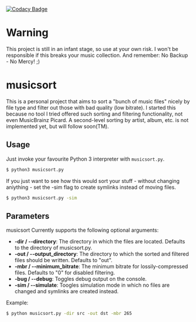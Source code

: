 [![Codacy Badge](https://api.codacy.com/project/badge/Grade/10f45a8a26994d7c9a9373e76f73c085)](https://www.codacy.com/app/inbox-github/musicsort?utm_source=github.com&amp;utm_medium=referral&amp;utm_content=gadse/musicsort&amp;utm_campaign=Badge_Grade)

# Warning
This project is still in an infant stage, so use at your own risk. I won't be responsible if this breaks your music collection. And remember: No Backup - No Mercy! ;)

# musicsort
This is a personal project that aims to sort a "bunch of music files" nicely by file type and filter out those with bad quality (low bitrate). I started this because no tool I tried offered such sorting and filtering functionality, not even MusicBrainz Picard. A second-level sorting by artist, album, etc. is not implemented yet, but will follow soon(TM).

## Usage
Just invoke your favourite Python 3 interpreter with `musicsort.py`.
``` bash
$ python3 musicsort.py
```
If you just want to see how this would sort your stuff - without changing aniything - set the -sim flag to create symlinks instead of moving files.
``` bash
$ python3 musicsort.py -sim
```

## Parameters
musicsort Currently supports the following optional arguments:

-  **-dir / --directory**:  The directory in which the files are located. Defaults to the directory of musicsort.py.
-  **-out / --output_directory**:  The directory to which the sorted and filtered files should be written. Defaults to "out".
-  **-mbr / --minimum_bitrate**:  The minimum bitrate for lossily-compressed files. Defaults to "0" for disabled filtering.
-  **-bug / --debug**:  Toggles debug output on the console.
-  **-sim / --simulate**: Toogles simulation mode in which no files are changed and symlinks are created instead.

Example:
``` bash
$ python musicsort.py -dir src -out dst -mbr 265
```
